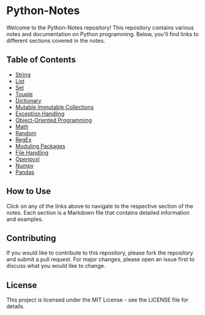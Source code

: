 # Python-Notes

Welcome to the Python-Notes repository! This repository contains various notes and documentation on Python programming. Below, you'll find links to different sections covered in the notes.

## Table of Contents

- [String](./String.md)
- [List](./List.md)
- [Set](./Set.md)
- [Touple](./Touple.md)
- [Dictionary](./Dictionary.md)
- [Mutable Immutable Collections](./Mutable_Immutable_Collections.md)
- [Exception Handling](./Exception_Handling.md)
- [Object-Oriented Programming](./Oops.md)
- [Math](./Math.md)
- [Random](./Random.md)
- [RegEx](./RegEx.md)
- [Moduling Packages](./Moduling_Packages.md)
- [File Handling](./File_Handling.md)
- [Openpyxl](./Openpyxl.md)
- [Numpy](./Numpy.md)
- [Pandas](./Pandas.md)


## How to Use

Click on any of the links above to navigate to the respective section of the notes. Each section is a Markdown file that contains detailed information and examples.

## Contributing

If you would like to contribute to this repository, please fork the repository and submit a pull request. For major changes, please open an issue first to discuss what you would like to change.

## License

This project is licensed under the MIT License - see the LICENSE file for details.